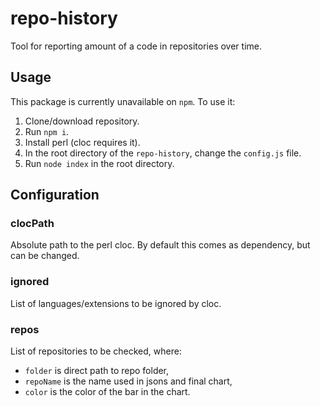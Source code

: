 # repo-history

Tool for reporting amount of a code in repositories over time.

## Usage

This package is currently unavailable on `npm`. To use it:

1. Clone/download repository.
2. Run `npm i`.
3. Install perl (cloc requires it).
4. In the root directory of the `repo-history`, change the `config.js` file.
5. Run `node index` in the root directory.

## Configuration

### clocPath
Absolute path to the perl cloc. By default this comes as dependency, but can be changed.

### ignored
List of languages/extensions to be ignored by cloc.

### repos
List of repositories to be checked, where:
 - `folder` is direct path to repo folder,
 - `repoName` is the name used in jsons and final chart,
 - `color` is the color of the bar in the chart.

